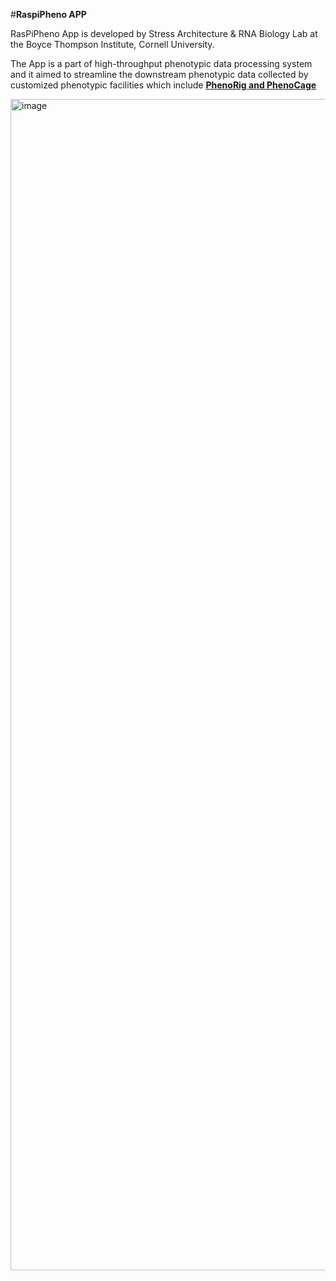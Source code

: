 #**RaspiPheno APP**

RasPiPheno App is developed by Stress Architecture & RNA Biology Lab at the Boyce Thompson Institute, Cornell University.

The App is a part of high-throughput phenotypic data processing system and it aimed to streamline the downstream phenotypic data collected by customized phenotypic facilities which include [**PhenoRig and PhenoCage**
](https://www.protocols.io/edit/bti-mobile-plant-phenotyping-system-phenotyping-fa-cavmse46)

<img width="1874" alt="image" src="https://user-images.githubusercontent.com/69836931/214944332-3273ff64-c6be-47b5-ac13-14cde44af6d6.png">
